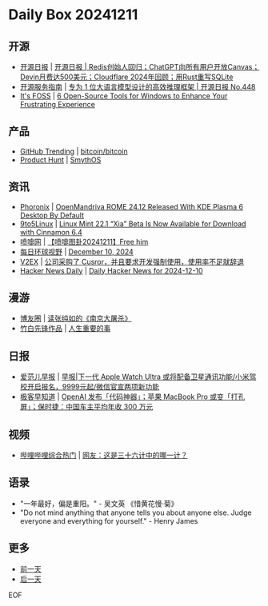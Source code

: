 # Daily Box 20241211

## 开源
- [开源日报](https://www.oschina.net/news/column?columnId=25) | [开源日报 | Redis创始人回归；ChatGPT向所有用户开放Canvas；Devin月费达500美元；Cloudflare 2024年回顾；用Rust重写SQLite](https://www.oschina.net/news/324488)
- [开源服务指南](https://osguider.com/blog/) | [专为 1 位大语言模型设计的高效推理框架 | 开源日报 No.448](https://osguider.com/blog/post/daily/daily-448/)
- [It's FOSS](https://itsfoss.com/) | [6 Open-Source Tools for Windows to Enhance Your Frustrating Experience](https://itsfoss.com/open-source-tools-windows/)

## 产品
- [GitHub Trending](https://github.com/trending?since=daily) | [bitcoin/bitcoin](https://github.com/bitcoin/bitcoin)
- [Product Hunt](https://www.producthunt.com) | [SmythOS](https://www.producthunt.com/posts/smythos)

## 资讯
- [Phoronix](https://www.phoronix.com/) | [OpenMandriva ROME 24.12 Released With KDE Plasma 6 Desktop By Default](https://www.phoronix.com/news/OpenMandriva-ROME-24.12)
- [9to5Linux](https://9to5linux.com/) | [Linux Mint 22.1 &#8220;Xia&#8221; Beta Is Now Available for Download with Cinnamon 6.4](https://9to5linux.com/linux-mint-22-1-xia-beta-is-now-available-for-download-with-cinnamon-6-4)
- [喷嚏网](http://www.dapenti.com/blog/blog.asp?subjectid=70&name=xilei) | [【喷嚏图卦20241211】Free him](http://www.dapenti.com/blog/more.asp?name=xilei&id=182974)
- [每日环球视野](https://idai.ly/) | [December 10, 2024](http://m.idai.ly/se/a193iG?1733760000)
- [V2EX](https://www.v2ex.com/) | [公司采购了 Cusror，并且要求开发强制使用，使用率不足就辞退](https://www.v2ex.com/t/1096692)
- [Hacker News Daily](https://www.daemonology.net/hn-daily/) | [Daily Hacker News for 2024-12-10](https://www.daemonology.net/hn-daily/2024-12-10.html)

## 漫游
- [博友圈](https://www.boyouquan.com/home) | [读张纯如的《南京大屠杀》](https://www.boyouquan.com/go?from=feed&link=https%3A%2F%2Fwww.feidaoboke.com%2Fpost%2Fread-zhang-chun-ru-nanjing-da-tu-sha.html)
- [竹白先锋作品](https://www.zhubai.wiki/) | [人生重要的事](https://open.zhubai.wiki/a/l/t/z/pl/letrec/2478590200864612352)

## 日报
- [爱范儿早报](https://www.ifanr.com/category/ifanrnews) | [早报|下一代 Apple Watch Ultra 或将配备卫星通讯功能/小米驾校开启报名，9999元起/微信官宣两项新功能](https://www.ifanr.com/1608557)
- [极客早知道](https://www.geekpark.net/column/74) | [OpenAI 发布「代码神器」；苹果 MacBook Pro 或变「打孔屏」；保时捷：中国车主平均年收 300 万元](https://www.geekpark.net/news/344060)

## 视频
- [哔哩哔哩综合热门](https://www.bilibili.com/v/popular/all/) | [网友：这是三十六计中的哪一计？](https://b23.tv/BV1fSqmYvE5w)

## 语录
- "一年最好，偏是重阳。" - 吴文英 《惜黄花慢·菊》
- "Do not mind anything that anyone tells you about anyone else. Judge everyone and everything for yourself." - Henry James

## 更多
- [前一天](daily-box-20241210.md)
- [后一天](daily-box-20241212.md)

EOF